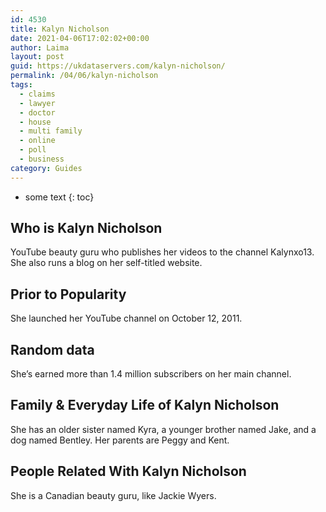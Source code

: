 ```yaml
---
id: 4530
title: Kalyn Nicholson
date: 2021-04-06T17:02:02+00:00
author: Laima
layout: post
guid: https://ukdataservers.com/kalyn-nicholson/
permalink: /04/06/kalyn-nicholson
tags:
  - claims
  - lawyer
  - doctor
  - house
  - multi family
  - online
  - poll
  - business
category: Guides
---
```


* some text
{: toc}


## Who is Kalyn Nicholson
                  
                  
                  
YouTube beauty guru who publishes her videos to the channel Kalynxo13. She also runs a blog on her self-titled website.
                  
              
            
              
            
                
                
                
## Prior to Popularity
                  
                  
                  
She launched her YouTube channel on October 12, 2011.
                  
              
            
              
            
                
                
                
## Random data
                  
                  
                  
She&#8217;s earned more than 1.4 million subscribers on her main channel.
                  
              
            
              
            
                
                
                
## Family & Everyday Life of Kalyn Nicholson
                  
                  
                  
She has an older sister named Kyra, a younger brother named Jake, and a dog named Bentley. Her parents are Peggy and Kent.
                  
              
            
              
            
                
                
                
## People Related With Kalyn Nicholson
                  
                  
                  
She is a Canadian beauty guru, like Jackie Wyers.
                  
              
            
              
            
                
              
            
              
              
            
            
              
            
          
          
          